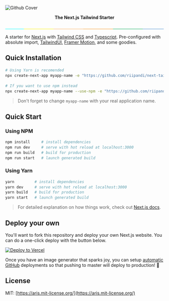 ![Github Cover](https://banners.beyondco.de/Next.js%20Tailwind%20Starter.png?theme=light&packageManager=&packageName=&pattern=pieFactory&style=style_1&description=A+starter+for+Next.js+with+Tailwind+CSS+and+Typescript.&md=1&showWatermark=1&fontSize=100px&images=template)

<div align="center">
    <strong>The Next.js Tailwind Starter</strong>
</div>

![separator](public/images/separator.jpg)

A starter for [Next.js](https://nextjs.org/) with [Tailwind CSS](https://tailwindcss.com) 
and [Typescript](https://www.typescriptlang.org/). Pre-configured with absolute import, 
[TailwindUI](https://tailwindui.com), [Framer Motion](https://www.framer.com/motion/), 
and some goodies.

## Quick Installation

```bash
# Using Yarn is recomended
npx create-next-app myapp-name -e "https://github.com/riipandi/next-tailwind-starter"

# If you want to use npm instead
npx create-next-app myapp-name --use-npm -e "https://github.com/riipandi/next-tailwind-starter"
```

> Don't forget to change `myapp-name` with your real application name.

## Quick Start

### Using NPM

```bash
npm install     # install dependencies
npm run dev     # serve with hot reload at localhost:3000
npm run build   # build for production
npm run start   # launch generated build
```

### Using Yarn

```bash
yarn         # install dependencies
yarn dev     # serve with hot reload at localhost:3000
yarn build   # build for production
yarn start   # launch generated build
```

> For detailed explanation on how things work, check out [Next.js docs](https://nextjs.org).

## Deploy your own

You'll want to fork this repository and deploy your own Next.js website. 
You can do a one-click deploy with the button below.

[![Deploy to Vercel](https://vercel.com/button)](https://vercel.com/new/git/external?repository-url=https%3A%2F%2Fgithub.com%2Friipandi%2Fnext-tailwind-starter)

Once you have an image generator that sparks joy, you can setup [automatic GitHub](https://vercel.com/github) 
deployments so that pushing to master will deploy to production! 🚀

## License

MIT: [https://aris.mit-license.org/](https://aris.mit-license.org/)
